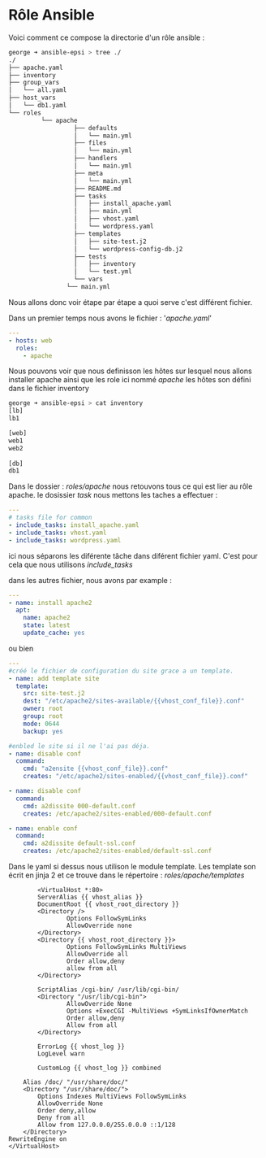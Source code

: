 <!-- TITLE: Ansible -->


# Rôle Ansible

Voici comment ce compose la directorie d'un rôle ansible :


```sh
george ➜ ansible-epsi > tree ./
./
├── apache.yaml
├── inventory
├── group_vars
│   └── all.yaml
├── host_vars
│   └── db1.yaml
└── roles
         └── apache
                  ├── defaults
                  │   └── main.yml
                  ├── files
                  │   └── main.yml
                  ├── handlers
                  │   └── main.yml
                  ├── meta
                  │   └── main.yml
                  ├── README.md
                  ├── tasks
                  │   ├── install_apache.yaml
                  │   ├── main.yml
                  │   ├── vhost.yaml
                  │   └── wordpress.yaml
                  ├── templates
                  │   ├── site-test.j2
                  │   └── wordpress-config-db.j2
                  ├── tests
                  │   ├── inventory
                  │   └── test.yml
                  └── vars
				└── main.yml
```
Nous allons donc voir étape par étape a quoi serve c'est différent fichier. 

Dans un premier temps nous avons le fichier : '*apache.yaml*'
```yaml
---
- hosts: web
  roles:
    - apache
```

Nous pouvons voir que nous definisson les hôtes sur lesquel nous allons installer apache ainsi que les role ici nommé *apache*
les hôtes son défini dans le fichier inventory 

```sh
george ➜ ansible-epsi > cat inventory
[lb]
lb1

[web]
web1
web2
 
[db]
db1
```
Dans le dossier : *roles/apache* nous retouvons tous ce qui est lier au rôle apache. 
le dosissier *task* nous mettons les taches a effectuer :

```yaml
---
# tasks file for common
- include_tasks: install_apache.yaml
- include_tasks: vhost.yaml
- include_tasks: wordpress.yaml
```

ici nous séparons les diférente tâche dans diférent fichier yaml.
C'est pour cela que nous utilisons *include_tasks*

dans les autres fichier, nous avons par example :
```yaml
---
- name: install apache2
  apt:
    name: apache2
    state: latest
    update_cache: yes
```

ou bien 

```yaml
---
#créé le fichier de configuration du site grace a un template. 
- name: add template site
  template:
    src: site-test.j2
    dest: "/etc/apache2/sites-available/{{vhost_conf_file}}.conf"
    owner: root
    group: root
    mode: 0644
    backup: yes

#enbled le site si il ne l'ai pas déja.
- name: disable conf
  command: 
    cmd: "a2ensite {{vhost_conf_file}}.conf"
    creates: "/etc/apache2/sites-enabled/{{vhost_conf_file}}.conf"

- name: disable conf
  command: 
    cmd: a2dissite 000-default.conf
    creates: /etc/apache2/sites-enabled/000-default.conf

- name: enable conf
  command: 
    cmd: a2dissite default-ssl.conf
    creates: /etc/apache2/sites-enabled/default-ssl.conf
```
		
Dans le yaml si dessus nous utilison le module template.
Les template son écrit en jinja 2 et ce trouve dans le répertoire : *roles/apache/templates*
		
```jinja
		<VirtualHost *:80>
        ServerAlias {{ vhost_alias }}
        DocumentRoot {{ vhost_root_directory }}
        <Directory />
                Options FollowSymLinks
                AllowOverride none
        </Directory>
        <Directory {{ vhost_root_directory }}>
                Options FollowSymLinks MultiViews
                AllowOverride all
                Order allow,deny
                allow from all
        </Directory>

        ScriptAlias /cgi-bin/ /usr/lib/cgi-bin/
        <Directory "/usr/lib/cgi-bin">
                AllowOverride None
                Options +ExecCGI -MultiViews +SymLinksIfOwnerMatch
                Order allow,deny
                Allow from all
        </Directory>

        ErrorLog {{ vhost_log }}
        LogLevel warn

        CustomLog {{ vhost_log }} combined

    Alias /doc/ "/usr/share/doc/"
    <Directory "/usr/share/doc/">
        Options Indexes MultiViews FollowSymLinks
        AllowOverride None
        Order deny,allow
        Deny from all
        Allow from 127.0.0.0/255.0.0.0 ::1/128
    </Directory>
RewriteEngine on
</VirtualHost>
```
